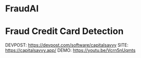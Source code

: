 # FraudAI

# Fraud Credit Card Detection

DEVPOST: https://devpost.com/software/capitalsavvy
SITE: https://capitalsavvy.app/
DEMO: https://youtu.be/Vcrn5nUqmts
